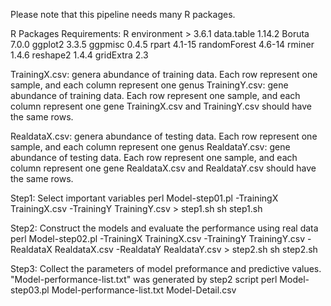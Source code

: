 
Please note that this pipeline needs many R packages.

R Packages Requirements:
	R environment > 3.6.1
	data.table 1.14.2
	Boruta 7.0.0
	ggplot2 3.3.5
	ggpmisc 0.4.5
	rpart 4.1-15
	randomForest 4.6-14 
	rminer 1.4.6
	reshape2 1.4.4
	gridExtra 2.3

TrainingX.csv: genera abundance of training data. Each row represent one sample, and each column represent one genus
TrainingY.csv: gene abundance of training data. Each row represent one sample, and each column represent one gene
TrainingX.csv and TrainingY.csv should have the same rows.

RealdataX.csv: genera abundance of testing data. Each row represent one sample, and each column represent one genus
RealdataY.csv: gene abundance of testing data. Each row represent one sample, and each column represent one gene
RealdataX.csv and RealdataY.csv should have the same rows.

Step1: Select important variables
	perl Model-step01.pl -TrainingX TrainingX.csv -TrainingY TrainingY.csv > step1.sh
	sh step1.sh

Step2: Construct the models and evaluate the performance using real data
	perl Model-step02.pl -TrainingX TrainingX.csv -TrainingY TrainingY.csv -RealdataX RealdataX.csv -RealdataY RealdataY.csv > step2.sh
	sh step2.sh

Step3: Collect the parameters of model preformance and predictive values. "Model-performance-list.txt" was generated by step2 script
	perl Model-step03.pl Model-performance-list.txt Model-Detail.csv



